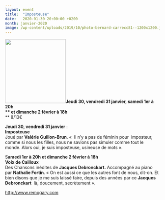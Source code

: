 ```yaml
---
layout: event
title:  "Imposteuse"
date:   2020-01-30 20:00:00 +0200
month: janvier-2020
image: /wp-content/uploads/2019/10/photo-bernard-carrecc81--1200x1200.jpg
---
```

**[<img class="wp-image-7198 alignleft" src="http://localhost/wpagendarts/wp-content/uploads/2019/10/photo-bernard-carrecc81-.jpg?w=300" alt="" width="197" height="209" />](http://localhost/wpagendarts/wp-content/uploads/2019/10/photo-bernard-carrecc81-.jpg)Jeudi 30, vendredi 31 janvier, samedi 1er à 20h  
** **et dimanche 2 février à 18h****  
** <span style="font-weight:400;">8/13€</span>

 <span style="font-weight:400;"><b>Jeudi 30, vendredi 31 janvier</b> :<br /> <strong>Imposteuse</strong><br /> </span><span style="font-weight:400;">Joué par</span> **Valérie Guillon-Brun**<span style="font-weight:400;">. «  Il n’y a pas de féminin pour  imposteur, comme si nous les filles, nous ne savions pas simuler comme tout le monde. Alors oui, je suis imposteuse, usineuse de mots ».</span>

<span style="font-weight:400;">S<b>amedi 1er à 20h </b><b>et dimanche 2 février à 18h</b><br /> </span><span style="font-weight:400;"><strong>Voix de Cailloux</strong><br /> Des Chansons inédites de </span>**Jacques Debronckart.** <span style="font-weight:400;">Accompagné au piano par </span>**Nathalie Fortin**<span style="font-weight:400;">. </span><span style="font-weight:400;">« </span><span style="font-weight:400;">On est aussi ce que les autres font de nous, dit-on. Et bien disons que je me suis laissé faire, depuis des années par ce <strong>Jacques Debronckart</strong>  là, doucement, secrètement ».</span>

[<span style="font-weight:400;">http://www.remogary.com</span>](http://www.remogary.com/)